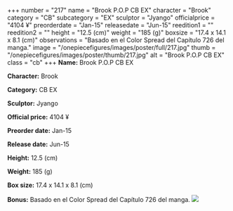 +++
number = "217"
name = "Brook P.O.P CB EX"
character = "Brook"
category = "CB"
subcategory = "EX"
sculptor = "Jyango"
officialprice = "4104 ¥"
preorderdate = "Jan-15"
releasedate = "Jun-15"
reedition1 = ""
reedition2 = ""
height = "12.5 (cm)"
weight = "185 (g)"
boxsize = "17.4 x 14.1 x 8.1 (cm)"
observations = "Basado en el Color Spread del Capítulo 726 del manga."
image = "/onepiecefigures/images/poster/full/217.jpg"
thumb = "/onepiecefigures/images/poster/thumb/217.jpg"
alt = "Brook P.O.P CB EX"
class = "cb"
+++
**Name:** Brook P.O.P CB EX

**Character:** Brook

**Category:** CB  EX 

**Sculptor:** Jyango

**Official price:** 4104 ¥

**Preorder date:** Jan-15

**Release date:** Jun-15

**Height:** 12.5 (cm)

**Weight:** 185 (g)

**Box size:** 17.4 x 14.1 x 8.1 (cm)

**Bonus:** Basado en el Color Spread del Capítulo 726 del manga.
<img src="/onepiecefigures/images/poster/thumb/217.jpg">